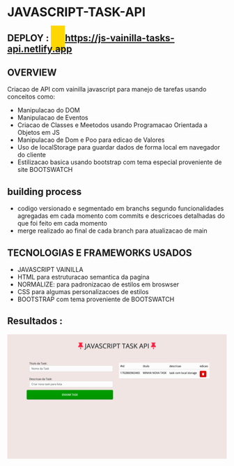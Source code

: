 # JAVASCRIPT-TASK-API
## DEPLOY : <a href='https://js-vainilla-tasks-api.netlify.app' style="background: gold; padding: 1rem; color: gray; ">https://js-vainilla-tasks-api.netlify.app</a>


## OVERVIEW
Criacao de API com vainilla javascript para manejo de tarefas usando conceitos como:
- Manipulacao do DOM
- Manipulacao de Eventos
- Criacao de Classes e Meetodos usando Programacao Orientada a Objetos em JS
- Manipulacao de Dom e Poo para edicao de Valores 
- Uso de localStorage para guardar dados de forma local em navegador do cliente
- Estilizacao basica usando bootstrap com tema especial proveniente de site BOOTSWATCH


## building process
- codigo versionado e segmentado em branchs segundo funcionalidades agregadas em cada momento com commits e descricoes detalhadas do que foi feito em cada momento
- merge realizado ao final de cada branch para atualizacao de main


## TECNOLOGIAS E FRAMEWORKS USADOS
- JAVASCRIPT VAINILLA
- HTML para estruturacao semantica da pagina
- NORMALIZE: para padronizacao de estilos em broswser
- CSS para algumas personalizacoes de estilos
- BOOTSTRAP com tema proveniente de BOOTSWATCH


## Resultados : 

<img src="./assets/images/task-api-vainilla.png" style="width: 90
%; margin: auto">

